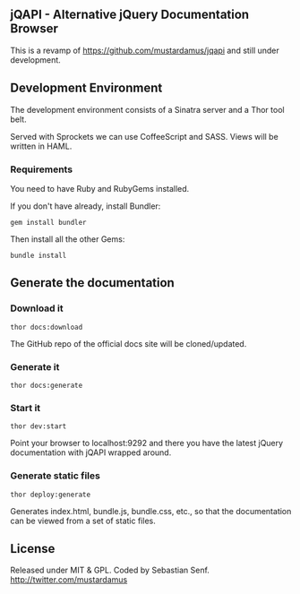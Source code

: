 ## jQAPI - Alternative jQuery Documentation Browser

This is a revamp of https://github.com/mustardamus/jqapi and still under development.

## Development Environment

The development environment consists of a Sinatra server and a Thor
tool belt.

Served with Sprockets we can use CoffeeScript and SASS. Views will
be written in HAML.

### Requirements

You need to have Ruby and RubyGems installed.

If you don't have already, install Bundler:

    gem install bundler

Then install all the other Gems:

    bundle install

## Generate the documentation

### Download it

    thor docs:download

The GitHub repo of the official docs site will be cloned/updated.

### Generate it

    thor docs:generate

### Start it

    thor dev:start

Point your browser to localhost:9292 and there you have the latest jQuery documentation with jQAPI
wrapped around.

### Generate static files

    thor deploy:generate

Generates index.html, bundle.js, bundle.css, etc., so that the documentation can be
viewed from a set of static files.

## License

Released under MIT & GPL. Coded by Sebastian Senf. http://twitter.com/mustardamus